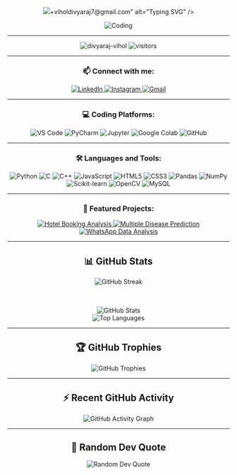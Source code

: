 <p align="center">
  <img src="https://readme-typing-svg.herokuapp.com?font=Fira+Code&size=30&duration=3000&pause=1000&color=00F72D&center=true&vCenter=true&width=800&lines=Welcome+To+My+Profile

😃;Hi+👋,+I'm+Divyaraj+Vihol;Computer+Engineering+Student👨‍💻;Tech+Enthusiast⚙️;👀+I'm+currently+learning+Machine+Learning🤖;📫+Reach+me+at:+viholdivyaraj7@gmail.com" alt="Typing SVG" />
</p>

<div align="center">
  <img src="https://i.giphy.com/media/qgQUggAC3Pfv687qPC/giphy.webp" alt="Coding" />
</div>

<hr>

<p align="center">
  <img src="https://komarev.com/ghpvc/?username=divyaraj-vihol&label=Profile%20views&color=0e75b6&style=flat" alt="divyaraj-vihol" />
  <img src="https://visitor-badge.laobi.icu/badge?page_id=divyaraj-vihol.divyaraj-vihol" alt="visitors" />
</p>

<hr>

<h3 align="center">📫 Connect with me:</h3>
<p align="center">
  <a href="https://linkedin.com/in/divyaraj-vihol555" target="_blank">
    <img src="https://img.shields.io/badge/LinkedIn-0077B5?style=for-the-badge&logo=linkedin&logoColor=white" alt="LinkedIn" />
  </a>
  <a href="https://instagram.com/divyarajsinh.vihol555" target="_blank">
    <img src="https://img.shields.io/badge/Instagram-E4405F?style=for-the-badge&logo=instagram&logoColor=white" alt="Instagram" />
  </a>
  <a href="mailto:viholdivyaraj7@gmail.com">
    <img src="https://img.shields.io/badge/Gmail-D14836?style=for-the-badge&logo=gmail&logoColor=white" alt="Gmail" />
  </a>
</p>

<hr>

<h3 align="center">💻 Coding Platforms:</h3>
<p align="center">
  <img src="https://img.shields.io/badge/VS%20Code-007ACC?style=for-the-badge&logo=visual-studio-code&logoColor=white" alt="VS Code" />
  <img src="https://img.shields.io/badge/PyCharm-000000?style=for-the-badge&logo=PyCharm&logoColor=white" alt="PyCharm" />
  <img src="https://img.shields.io/badge/Jupyter-F37626?style=for-the-badge&logo=Jupyter&logoColor=white" alt="Jupyter" />
  <img src="https://img.shields.io/badge/Colab-F9AB00?style=for-the-badge&logo=googlecolab&logoColor=white" alt="Google Colab" />
  <img src="https://img.shields.io/badge/GitHub-100000?style=for-the-badge&logo=github&logoColor=white" alt="GitHub" />
</p>

<hr>

<h3 align="center">🛠️ Languages and Tools:</h3>

<p align="center">
  <img src="https://img.shields.io/badge/Python-3776AB?style=for-the-badge&logo=python&logoColor=white" alt="Python" />
  <img src="https://img.shields.io/badge/C-00599C?style=for-the-badge&logo=c&logoColor=white" alt="C" />
  <img src="https://img.shields.io/badge/C%2B%2B-00599C?style=for-the-badge&logo=c%2B%2B&logoColor=white" alt="C++" />
  <img src="https://img.shields.io/badge/JavaScript-F7DF1E?style=for-the-badge&logo=javascript&logoColor=black" alt="JavaScript" />
  <img src="https://img.shields.io/badge/HTML5-E34F26?style=for-the-badge&logo=html5&logoColor=white" alt="HTML5" />
  <img src="https://img.shields.io/badge/CSS3-1572B6?style=for-the-badge&logo=css3&logoColor=white" alt="CSS3" />
  <img src="https://img.shields.io/badge/Pandas-2C2D72?style=for-the-badge&logo=pandas&logoColor=white" alt="Pandas" />
  <img src="https://img.shields.io/badge/Numpy-013243?style=for-the-badge&logo=numpy&logoColor=white" alt="NumPy" />
  <img src="https://img.shields.io/badge/scikit_learn-F7931E?style=for-the-badge&logo=scikit-learn&logoColor=white" alt="Scikit-learn" />
  <img src="https://img.shields.io/badge/OpenCV-27338e?style=for-the-badge&logo=OpenCV&logoColor=white" alt="OpenCV" />
  <img src="https://img.shields.io/badge/MySQL-4479A1?style=for-the-badge&logo=mysql&logoColor=white" alt="MySQL" />
</p>

<hr>

<h3 align="center">🚀 Featured Projects:</h3>

<p align="center">
  <a href="https://github.com/divyaraj-vihol/HOTEL-BOOKING-ANALYSIS-" target="_blank">
    <img src="https://img.shields.io/badge/🏨%20Hotel%20Booking%20Analysis-Data%20Science%20Project-blue" alt="Hotel Booking Analysis" />
  </a>
  <a href="https://github.com/divyaraj-vihol/Multiple-Disease-Prediction" target="_blank">
    <img src="https://img.shields.io/badge/🩺%20Multiple%20Disease%20Prediction-ML%20Project-green" alt="Multiple Disease Prediction" />
  </a>
  <a href="https://github.com/divyaraj-vihol/whatsapp-data-analysis" target="_blank">
    <img src="https://img.shields.io/badge/💬%20WhatsApp%20Data%20Analysis-Data%20Visualization-lightgrey" alt="WhatsApp Data Analysis" />
  </a>
</p>

<hr>

<h2 align="center">📊 GitHub Stats</h2>

<div align="center">
  <img src="https://github-readme-streak-stats.herokuapp.com/?user=divyaraj-vihol&theme=radical" alt="GitHub Streak" />
  
  <br><br> <img src="https://github-readme-stats.vercel.app/api?username=divyaraj-vihol&show_icons=true&theme=radical" alt="GitHub Stats" />
  <br> <img src="https://github-readme-stats.vercel.app/api/top-langs/?username=divyaraj-vihol&layout=compact&theme=radical" alt="Top Languages" />
</div>

<hr>

<h2 align="center">🏆 GitHub Trophies</h2>

<p align="center">
  <img src="https://github-profile-trophy.vercel.app/?username=divyaraj-vihol&theme=radical&margin-w=10&no-bg=true&no-frame=true" alt="GitHub Trophies" />
</p>

<hr>

<h2 align="center">⚡ Recent GitHub Activity</h2>

<p align="center">
  <img src="https://github-readme-activity-graph.vercel.app/graph?username=divyaraj-vihol&theme=radical&area=true&hide_border=true" alt="GitHub Activity Graph" />
</p>

<hr>

<h2 align="center">💬 Random Dev Quote</h2>

<p align="center">
  <img src="https://quotes-github-readme.vercel.app/api?type=horizontal&theme=radical" alt="Random Dev Quote" />
</p>
